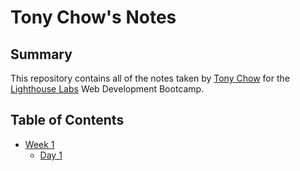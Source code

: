 # Tony Chow's Notes

## Summary
This repository contains all of the notes taken by [Tony Chow](https://github.com/tonywchow) for the [Lighthouse Labs](https://www.lighthouselabs.ca/) Web Development Bootcamp.

## Table of Contents
* [Week 1](/Week_1)
  * [Day 1](/Week_1/Day_1)
